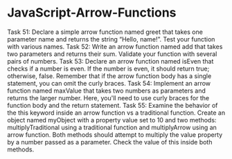# JavaScript-Arrow-Functions
Task 51: Declare a simple arrow function named greet that takes one parameter name and returns the string “Hello, name!”. Test your function with various names.
Task 52: Write an arrow function named add that takes two parameters and returns their sum. Validate your function with several pairs of numbers.
Task 53: Declare an arrow function named isEven that checks if a number is even. If the number is even, it should return true; otherwise, false. Remember that if the arrow function body has a single statement, you
can omit the curly braces.
Task 54: Implement an arrow function named maxValue that takes two numbers as parameters and returns the larger number. Here, you'll need to use curly braces for the function body and the return statement.
Task 55: Examine the behavior of the this keyword inside an arrow function vs a traditional function. Create an object named myObject with a property value set to 10 and two methods: multiplyTraditional using a traditional function and multiplyArrow using an arrow function. Both methods should attempt to multiply the value property by a number passed as a parameter. Check the value of this inside both methods.
